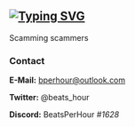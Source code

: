 [![Typing SVG](https://readme-typing-svg.demolab.com?font=Fira+Code&duration=3000&pause=1000&color=AE0000&width=435&lines=Hello+World!;I'm+BeatsPerHour;or+just+Beats+if+you+want)](https://git.io/typing-svg)
---
Scamming scammers

### Contact
__E-Mail:__ bperhour@outlook.com

__Twitter:__ @beats_hour

__Discord:__ BeatsPerHour *#1628*
